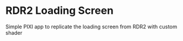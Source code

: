 # RDR2 Loading Screen

Simple PIXI app to replicate the loading screen from RDR2 with custom shader
